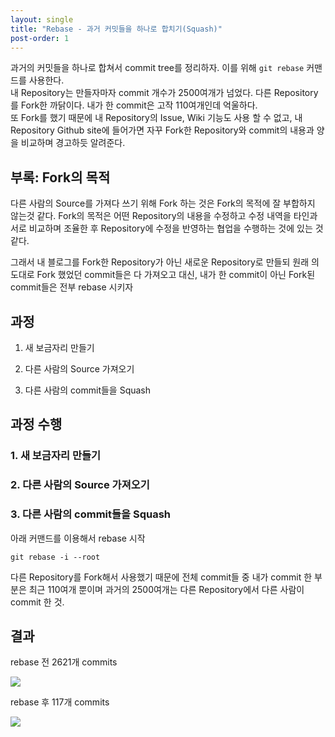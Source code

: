 ```yaml
---
layout: single
title: "Rebase - 과거 커밋들을 하나로 합치기(Squash)"
post-order: 1
---
```


과거의 커밋들을 하나로 합쳐서 commit tree를 정리하자. 이를 위해 `git rebase` 커맨드를 사용한다.<br/>
내 Repository는 만들자마자 commit 개수가 2500여개가 넘었다. 다른 Repository를 Fork한 까닭이다. 내가 한 commit은 고작 110여개인데 억울하다.<br/>
또 Fork를 했기 때문에 내 Repository의 Issue, Wiki 기능도 사용 할 수 없고,
내 Repository Github site에 들어가면 자꾸 Fork한 Repository와 commit의 내용과 양을 비교하며 경고하듯 알려준다.

## 부록: Fork의 목적

다른 사람의 Source를 가져다 쓰기 위해 Fork 하는 것은 Fork의 목적에 잘 부합하지 않는것 같다.
Fork의 목적은 어떤 Repository의 내용을 수정하고 수정 내역을 타인과 서로 비교하며 조율한 후 Repository에 수정을 반영하는 협업을 수행하는 것에 있는 것 같다.

그래서 내 블로그를 Fork한 Repository가 아닌 새로운 Repository로 만들되 원래 의도대로 Fork 했었던 commit들은 다 가져오고 대신, 내가 한 commit이 아닌 Fork된 commit들은 전부 rebase 시키자

## 과정

1. 새 보금자리 만들기

2. 다른 사람의 Source 가져오기

3. 다른 사람의 commit들을 Squash

## 과정 수행

### 1. 새 보금자리 만들기

### 2. 다른 사람의 Source 가져오기

### 3. 다른 사람의 commit들을 Squash

아래 커맨드를 이용해서 rebase 시작

```shell
git rebase -i --root
```

다른 Repository를 Fork해서 사용했기 때문에 전체 commit들 중 내가 commit 한 부분은 최근 110여개 뿐이며 과거의 2500여개는 다른 Repository에서 다른 사람이 commit 한 것.

## 결과

rebase 전 2621개 commits

![](https://drive.google.com/uc?export=view&id=11_W6jtat2998f2Tehkfhx_ABmKmYRflv)

rebase 후 117개 commits

![](https://drive.google.com/uc?export=view&id=1jJeNyyJ7YwzG6PmPbahAmo0G-89Lddlc)
